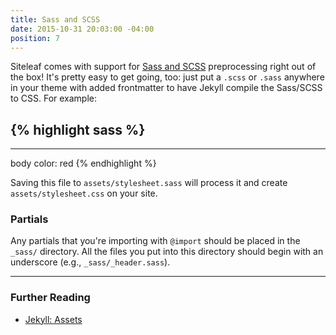 ```yaml
---
title: Sass and SCSS
date: 2015-10-31 20:03:00 -04:00
position: 7
---
```


Siteleaf comes with support for [Sass and SCSS](http://sass-lang.com/) preprocessing right out of the box! It's pretty easy to get going, too: just put a `.scss` or `.sass` anywhere in your theme with added frontmatter to have Jekyll compile the Sass/SCSS to CSS. For example:

{% highlight sass %}
---
---

body
  color: red
{% endhighlight %}

Saving this file to `assets/stylesheet.sass` will process it and create `assets/stylesheet.css` on your site.

### Partials

Any partials that you're importing with `@import` should be placed in the `_sass/` directory. All the files you put into this directory should begin with an underscore (e.g., `_sass/_header.sass`).

---

### Further Reading

- [Jekyll: Assets](https://jekyllrb.com/docs/assets/)
